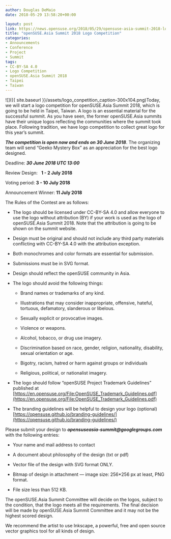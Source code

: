 ```yaml
---
author: Douglas DeMaio
date: 2018-05-29 13:58:20+00:00

layout: post
link: https://news.opensuse.org/2018/05/29/opensuse-asia-summit-2018-logo-competition/
title: "openSUSE.Asia Summit 2018 Logo Competition"
categories:
- Announcements
- Conference
- Project
- Summit
tags:
- CC-BY-SA 4.0
- Logo Competition
- openSUSE.Asia Summit 2018
- Taipei
- Taiwan
---
```

![]({{ site.baseurl }}/assets/logo_conpetition_caption-300x104.png)Today, we will start a logo competition for openSUSE.Asia Summit 2018, which is going to be held in Taipei, Taiwan. A logo is an essential material for the successful summit. As you have seen, the former openSUSE.Asia summits have their unique logos reflecting the communities where the summit took place. Following tradition, we have logo competition to collect great logo for this year’s summit.

**_The competition is open now and ends on 30 June 2018_**. The organizing team will send “Geeko Mystery Box” as an appreciation for the best logo designed.

Deadline: **_30 June 2018 UTC 13:00_**

Review Design:   **1 - 2 July 2018**

Voting period:  **3 - 10 July 2018**

Announcement Winner: **11 July 2018**

The Rules of the Contest are as follows:



 	
  * The logo should be licensed under CC-BY-SA 4.0 and allow everyone to use the logo without attribution (BY) if your work is used as the logo of openSUSE.Asia Summit 2018. Note that the attribution is going to be shown on the summit website.

 	
  * Design must be original and should not include any third party materials conflicting with CC-BY-SA 4.0 with the attribution exception.

 	
  * Both monochromes and color formats are essential for submission.

 	
  * Submissions must be in SVG format.

 	
  * Design should reflect the openSUSE community in Asia.

 	
  * The logo should avoid the following things:

 	
    * Brand names or trademarks of any kind.

 	
    * Illustrations that may consider inappropriate, offensive, hateful, tortuous, defamatory, slanderous or libelous.

 	
    * Sexually explicit or provocative images.

 	
    * Violence or weapons.

 	
    * Alcohol, tobacco, or drug use imagery.

 	
    * Discrimination based on race, gender, religion, nationality, disability, sexual orientation or age.

 	
    * Bigotry, racism, hatred or harm against groups or individuals

 	
    * Religious, political, or nationalist imagery.




 	
  * The logo should follow “openSUSE Project Trademark Guidelines” published at [https://en.opensuse.org/File:OpenSUSE_Trademark_Guidelines.pdf](https://en.opensuse.org/File:OpenSUSE_Trademark_Guidelines.pdf)

 	
  * The branding guidelines will be helpful to design your logo (optional)
[https://opensuse.github.io/branding-guidelines/](https://opensuse.github.io/branding-guidelines/)


Please submit your design to **_opensuseasia-summit@googlegroups.com_** with the following entries:<!-- more -->



 	
  * Your name and mail address to contact

 	
  * A document about philosophy of the design (txt or pdf)

 	
  * Vector file of the design with SVG format ONLY.

 	
  * Bitmap of design in attachment — image size: 256*256 px at least, PNG format. 

 	
  * File size less than 512 KB.


The openSUSE.Asia Summit Committee will decide on the logos, subject to the condition, that the logo meets all the requirements. The final decision will be made by openSUSE.Asia Summit Committee and it may not be the highest scored design.

We recommend the artist to use Inkscape, a powerful, free and open source vector graphics tool for all kinds of design.

		
